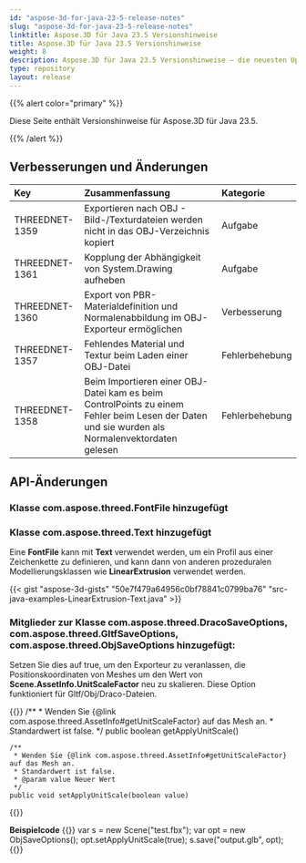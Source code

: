 ```yaml
---
id: "aspose-3d-for-java-23-5-release-notes"
slug: "aspose-3d-for-java-23-5-release-notes"
linktitle: Aspose.3D für Java 23.5 Versionshinweise
title: Aspose.3D für Java 23.5 Versionshinweise
weight: 8
description: Aspose.3D für Java 23.5 Versionshinweise – die neuesten Updates und Fehlerbehebungen.
type: repository
layout: release
---
```


{{% alert color="primary" %}}

Diese Seite enthält Versionshinweise für Aspose.3D für Java 23.5.

{{% /alert %}}
## **Verbesserungen und Änderungen**

|**Key**|**Zusammenfassung**|**Kategorie**|
| :- | :- | :- |
| THREEDNET-1359 | Exportieren nach OBJ - Bild-/Texturdateien werden nicht in das OBJ-Verzeichnis kopiert | Aufgabe |
| THREEDNET-1361 | Kopplung der Abhängigkeit von System.Drawing aufheben | Aufgabe |
| THREEDNET-1360 | Export von PBR-Materialdefinition und Normalenabbildung im OBJ-Exporteur ermöglichen | Verbesserung |
| THREEDNET-1357 | Fehlendes Material und Textur beim Laden einer OBJ-Datei | Fehlerbehebung |
| THREEDNET-1358 | Beim Importieren einer OBJ-Datei kam es beim ControlPoints zu einem Fehler beim Lesen der Daten und sie wurden als Normalenvektordaten gelesen | Fehlerbehebung |



## API-Änderungen ##

### Klasse **com.aspose.threed.FontFile** hinzugefügt
### Klasse **com.aspose.threed.Text** hinzugefügt

Eine **FontFile** kann mit **Text** verwendet werden, um ein Profil aus einer Zeichenkette zu definieren, und kann dann von anderen prozeduralen Modellierungsklassen wie **LinearExtrusion** verwendet werden.


{{< gist "aspose-3d-gists" "50e7f479a64956c0bf78841c0799ba76" "src-java-examples-LinearExtrusion-Text.java" >}}




### Mitglieder zur Klasse **com.aspose.threed.DracoSaveOptions**, **com.aspose.threed.GltfSaveOptions**, **com.aspose.threed.ObjSaveOptions** hinzugefügt:

Setzen Sie dies auf true, um den Exporteur zu veranlassen, die Positionskoordinaten von Meshes um den Wert von **Scene.AssetInfo.UnitScaleFactor** neu zu skalieren. Diese Option funktioniert für Gltf/Obj/Draco-Dateien.

{{<highlight java>}}
    /**
     * Wenden Sie {@link com.aspose.threed.AssetInfo#getUnitScaleFactor} auf das Mesh an.
     * Standardwert ist false.
     */
    public boolean getApplyUnitScale()
    
    /**
     * Wenden Sie {@link com.aspose.threed.AssetInfo#getUnitScaleFactor} auf das Mesh an.
     * Standardwert ist false.
     * @param value Neuer Wert
     */
    public void setApplyUnitScale(boolean value)

{{</highlight>}}

**Beispielcode**
{{<highlight java>}}
    var s = new Scene("test.fbx");
    var opt = new ObjSaveOptions();
    opt.setApplyUnitScale(true);
    s.save("output.glb", opt);
{{</highlight>}}